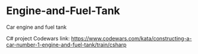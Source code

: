 # Engine-and-Fuel-Tank
Car engine and fuel tank 

C# project
Codewars link:
https://www.codewars.com/kata/constructing-a-car-number-1-engine-and-fuel-tank/train/csharp